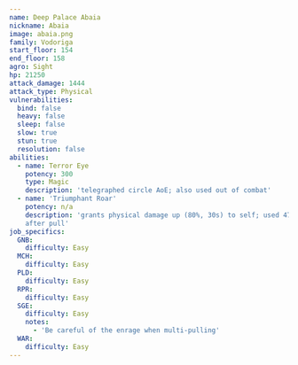 ```yaml
---
name: Deep Palace Abaia
nickname: Abaia
image: abaia.png
family: Vodoriga
start_floor: 154
end_floor: 158
agro: Sight
hp: 21250
attack_damage: 1444
attack_type: Physical
vulnerabilities:
  bind: false
  heavy: false
  sleep: false
  slow: true
  stun: true
  resolution: false
abilities:
  - name: Terror Eye
    potency: 300
    type: Magic
    description: 'telegraphed circle AoE; also used out of combat'
  - name: 'Triumphant Roar'
    potency: n/a
    description: 'grants physical damage up (80%, 30s) to self; used 47 seconds
    after pull'
job_specifics:
  GNB:
    difficulty: Easy
  MCH:
    difficulty: Easy
  PLD:
    difficulty: Easy
  RPR:
    difficulty: Easy
  SGE:
    difficulty: Easy
    notes:
      - 'Be careful of the enrage when multi-pulling'
  WAR:
    difficulty: Easy
---
```

